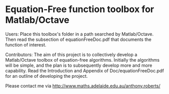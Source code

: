 Equation-Free function toolbox for Matlab/Octave
================================================

Users: Place this toolbox's folder in a path searched by
Matlab/Octave.   Then read the subsection of
equationFreeDoc.pdf that documents the function of interest.

Contributors: The aim of this project is to collectively
develop a Matlab/Octave toolbox of equation-free algorithms.
Initially the algorithms will be simple, and the plan is to
subsequently develop more and more capability.  Read the
Introduction and Appendix of Doc/equationFreeDoc.pdf for an
outline of developing the project.

Please contact me via
http://www.maths.adelaide.edu.au/anthony.roberts/
